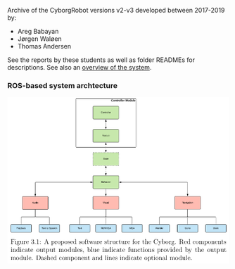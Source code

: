 Archive of the CyborgRobot versions v2-v3 developed between 2017-2019 by:
- Areg Babayan
- Jørgen Waløen
- Thomas Andersen

See the reports by these students as well as folder READMEs for descriptions. See also an [overview of the system](https://www.ntnu.no/wiki/display/cyborg/ROS+state-machine).

### ROS-based system archtecture
![System](resources/system_architecture.png)